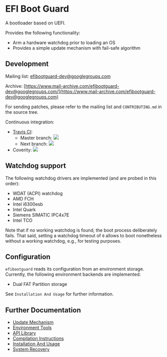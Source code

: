 # EFI Boot Guard #

A bootloader based on UEFI.

Provides the following functionality:
* Arm a hardware watchdog prior to loading an OS
* Provides a simple update mechanism with fail-safe algorithm

## Development ##

Mailing list:
[efibootguard-dev@googlegroups.com](efibootguard-dev@googlegroups.com)

Archive:
[https://www.mail-archive.com/efibootguard-dev@googlegroups.com/](https://www.mail-archive.com/efibootguard-dev@googlegroups.com)

For sending patches, please refer to the mailing list and `CONTRIBUTING.md` in
the source tree.

Continuous integration:
* [Travis CI](https://travis-ci.com/siemens/efibootguard):
  * Master branch: ![](https://img.shields.io/travis/siemens/efibootguard/master.svg)
  * Next branch: ![](https://img.shields.io/travis/siemens/efibootguard/next.svg)
* Coverity: ![](https://img.shields.io/coverity/scan/13885.svg)

## Watchdog support ##

The following watchdog drivers are implemented (and are probed in this order):
* WDAT (ACPI) watchdog
* AMD FCH
* Intel i6300esb
* Intel Quark
* Siemens SIMATIC IPC4x7E
* Intel TCO

Note that if no working watchdog is found, the boot process deliberately fails.
That said, setting a watchdog timeout of `0` allows to boot nonetheless without
a working watchdog, e.g., for testing purposes.

## Configuration ##

`efibootguard` reads its configuration from an environment storage. Currently,
the following environment backends are implemented:
* Dual FAT Partition storage

See `Installation And Usage` for further information.

## Further Documentation ##

* [Update Mechanism](docs/UPDATE.md)
* [Environment Tools](docs/TOOLS.md)
* [API Library](docs/API.md)
* [Compilation Instructions](docs/COMPILE.md)
* [Installation And Usage](docs/USAGE.md)
* [System Recovery](docs/RECOVERY.md)
